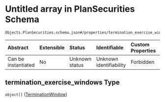 # Untitled array in PlanSecurities Schema

```txt
Objects.PlanSecurities.schema.json#/properties/termination_exercise_windows
```



| Abstract            | Extensible | Status         | Identifiable            | Custom Properties | Additional Properties | Access Restrictions | Defined In                                                                                  |
| :------------------ | :--------- | :------------- | :---------------------- | :---------------- | :-------------------- | :------------------ | :------------------------------------------------------------------------------------------ |
| Can be instantiated | No         | Unknown status | Unknown identifiability | Forbidden         | Allowed               | none                | [PlanSecurities.schema.json*](../objects/PlanSecurities.schema.json "open original schema") |

## termination_exercise_windows Type

`object[]` ([TerminationWindow](plansecurities-properties-termination_exercise_windows-terminationwindow.md))
